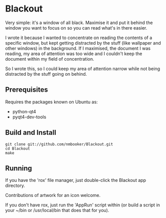 # Blackout

Very simple: it's a window of all black.  Maximise it and put it behind the
window you want to focus on so you can read what's in there easier.

I wrote it because I wanted to concentrate on reading the contents of a
specific window, but kept getting distracted by the stuff (like wallpaper
and other windows) in the background.  If I maximised, the document I was reading, my area of attention was too wide and I couldn't keep the document within my field of concentration.

So I wrote this, so I could keep my area of attention narrow while not being
distracted by the stuff going on behind.


## Prerequisites

Requires the packages known on Ubuntu as:

* python-qt4
* pyqt4-dev-tools

## Build and Install

```
git clone git://github.com/nmbooker/Blackout.git
cd Blackout
make
```

## Running

If you have the 'rox' file manager, just double-click the Blackout app directory.

Contributions of artwork for an icon welcome.

If you don't have rox, just run the 'AppRun' script within (or build a
script in your ~/bin or /usr/local/bin that does that for you).
